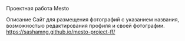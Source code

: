 Проектная работа Mesto

Описание
Сайт для размещения фотографий с указанием названия, возможностью редактирования профиля и своей фотографии.
https://sashamng.github.io/mesto-project-ff/



